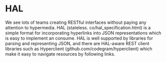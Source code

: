 # HAL

We see lots of teams creating RESTful interfaces without paying any attention to hypermedia. HAL (stateless. co/hal_specification.html) is a simple format for incorporating hyperlinks into JSON representations which is easy to implement an consume. HAL is well supported by libraries for parsing and representing JSON, and there are HAL-aware REST client libraries such as Hyperclient (github.com/codegram/hyperclient) which make it easy to navigate resources by following links.


